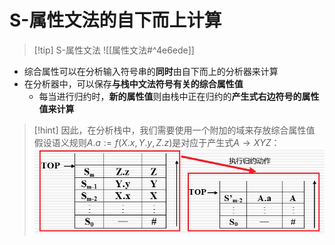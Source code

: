 # S-属性文法的自下而上计算
> [!tip] S-属性文法
> ![[属性文法#^4e6ede]]

- 综合属性可以在分析输入符号串的**同时**由自下而上的分析器来计算
- 在分析器中，可以保存**与栈中文法符号有关的综合属性值**
	- 每当进行归约时，**新的属性值**则由栈中正在归约的**产生式右边符号的属性值来计算**
> [!hint] 
> 因此，在分析栈中，我们需要使用一个附加的域来存放综合属性值
> 假设语义规则$A.a := f(X.x, Y.y, Z.z)$是对应于产生式$A\rightarrow XYZ$：![image.png](https://raw.githubusercontent.com/alwaysmissin/picgo/main/20230604155638.png)
